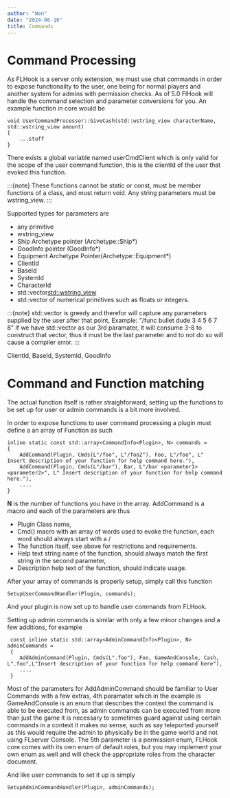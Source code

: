 ```yaml
---
author: "Nen"
date: "2024-06-16"
title: Commands
---
```


# Command Processing

As FLHook is a server only extension, we must use chat commands in order to expose functionality to the user, one being for normal players and another system for admins with permission checks. As of 5.0 FlHook will handle the command selection and parameter conversions for you.
An example function in core would be

```
void UserCommandProcessor::GiveCash(std::wstring_view characterName, std::wstring_view amount)
{
    ...stuff
}
```

There exists a global variable named userCmdClient which is only valid for the scope of the user command function, this is the clientId of the user that evoked this function.

:::{note}
These functions cannot be static or const, must be member functions of a class, and must return void. Any string parameters must be wstring_view.
:::
 
Supported types for parameters are 
 - any primitive
 - wstring_view 
 - Ship Archetype pointer (Archetype::Ship*)
 - GoodInfo pointer (GoodInfo*)
 - Equipment Archetype Pointer(Archetype::Equipment*)
 - ClientId
 - BaseId
 - SystemId
 - CharacterId
 - std::vector<std::wstring_view>
 - std::vector of numerical primitives such as floats or integers.
 

:::{note}
std::vector is greedy and therefor will capture any parameters supplied by the user after that point, Example:
"/func bullet dude 3 4 5 6 7 8"
if we have std::vector<int> as our 3rd paramater, it will consume 3-8 to construct that vector, thus it must be the last parameter and to not do so will cause a compiler error.
:::

ClientId, BaseId, SystemId, GoodInfo

# Command and Function matching

The actual function itself is rather straighforward, setting up the functions to be set up for user or admin commands is a bit more involved.

In order to expose functions to user command processing a plugin must define a an array of Function as such

```
inline static const std::array<CommandInfo<Plugin>, N> commands =
{
    AddCommand(Plugin, Cmds(L"/foo", L"/foo2"), Foo, L"/foo", L" Insert description of your function for help command here."),
    AddCommand(Plugin, Cmds(L"/bar"), Bar, L"/bar <parameter1> <parameter2>", L" Insert description of your function for help command here."),
    ....
}
```
**N** is the number of functions you have in the array. 
AddCommand is a macro and each of the parameters are thus
- Plugin Class name,
- Cmd() macro with an array of words used to evoke the function, each word should always start with a / 
- The function itself, see above for restrictions and requirements.
- Help text string name of the function, should always match the first string in the second parameter,
- Description help text of the function, should indicate usage.

After your array of commands is properly setup, simply call this function
```
SetupUserCommandHandler(Plugin, commands);
```
And your plugin is now set up to handle user commands from FLHook.


Setting up admin commands is similar with only a few minor changes and a few additions, for example
```
 const inline static std::array<AdminCommandInfo<Plugin>, N> adminCommands = 
 {
    AddAdminCommand(Plugin, Cmds(L".foo"), Foo, GameAndConsole, Cash, L".foo",L"Insert description of your function for help command here"),
    ....
 }
```
Most of the parameters for AddAdminCommand should be familiar to User Commands with a few extras,
4th paramater which in the example is GameAndConsole is an enum that describes the context the command is able to be executed from, as admin commands can be executed from more than just the game it is necessary to sometimes guard against using
certain commands in a context it makes no sense, such as say teleported yourself as this would require the admin to physically be in the game world and not using FLserver Console. 
The 5th parameter is a permission enum, FLHook core comes with its own enum of default roles, but you may implement your own enum as well and will check the appropriate roles from the character document.

And like user commands to set it up is simply
```
SetupAdminCommandHandler(Plugin, adminCommands);
```

